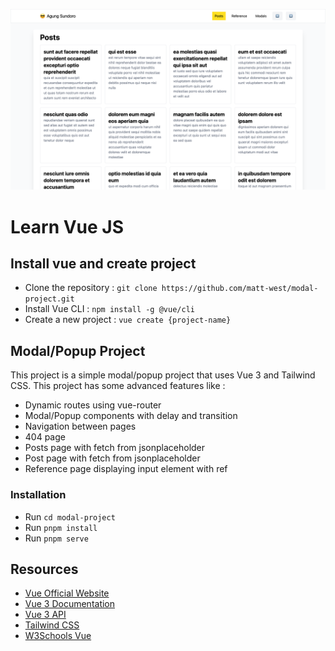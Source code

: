 ![](screenshot.png)
# Learn Vue JS

## Install vue and create project
- Clone the repository : `git clone https://github.com/matt-west/modal-project.git`
- Install Vue CLI : `npm install -g @vue/cli`
- Create a new project : `vue create {project-name}`

## Modal/Popup Project
This project is a simple modal/popup project that uses Vue 3 and Tailwind CSS.
This project has some advanced features like :
- Dynamic routes using vue-router
- Modal/Popup components with delay and transition
- Navigation between pages
- 404 page
- Posts page with fetch from jsonplaceholder
- Post page with fetch from jsonplaceholder
- Reference page displaying input element with ref

### Installation
- Run `cd modal-project`
- Run `pnpm install`
- Run `pnpm serve`

## Resources
- [Vue Official Website](https://vuejs.org/)
- [Vue 3 Documentation](https://vuejs.org/guide/introduction.html)
- [Vue 3 API](https://v3.vuejs.org/api/)
- [Tailwind CSS](https://tailwindcss.com/)
- [W3Schools Vue](https://www.w3schools.com/vue/)